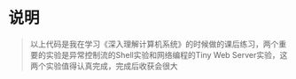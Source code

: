 # 说明
> 以上代码是我在学习《深入理解计算机系统》的时候做的课后练习，两个重要的实验是异常控制流的Shell实验和网络编程的Tiny Web Server实验，这两个实验值得认真完成，完成后收获会很大
